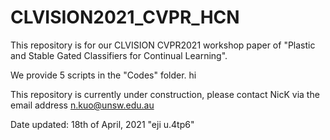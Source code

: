 # CLVISION2021_CVPR_HCN
This repository is for our CLVISION CVPR2021 workshop paper of "Plastic and Stable Gated Classifiers for Continual Learning".

We provide 5 scripts in the "Codes" folder.
  hi

This repository is currently under construction, please contact NicK via the email address
n.kuo@unsw.edu.au

Date updated: 18th of April, 2021 "eji u.4tp6"
